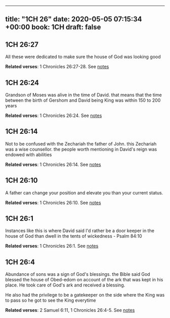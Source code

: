 
---
title: "1CH 26"
date: 2020-05-05 07:15:34 +00:00
book: 1CH
draft: false
---

## 1CH 26:27

All these were dedicated to make sure the house of God was looking good

**Related verses**: 1 Chronicles 26:27-28. See [notes](https://my.bible.com/notes/3422610235297882675)


## 1CH 26:24

Grandson of Moses was alive in the time of David. that means that the time between the birth of Gershom and David being King was within 150 to 200 years

**Related verses**: 1 Chronicles 26:24. See [notes](https://my.bible.com/notes/3422609386404307488)


## 1CH 26:14

Not to be confused with the Zechariah the father of John. this Zechariah was a wise counsellor. the people worth mentioning in David's reign was endowed with abilities

**Related verses**: 1 Chronicles 26:14. See [notes](https://my.bible.com/notes/3422597265411006940)


## 1CH 26:10

A father can change your position and elevate you than your current status.

**Related verses**: 1 Chronicles 26:10. See [notes](https://my.bible.com/notes/3422576994977308907)


## 1CH 26:1

Instances like this is where David said I'd rather be a door keeper in the house of God than dwell in the tents of wickedness - Psalm 84:10

**Related verses**: 1 Chronicles 26:1. See [notes](https://my.bible.com/notes/3422575471572541647)


## 1CH 26:4

Abundance of sons was a sign of God's blessings. the Bible said God blessed the house of Obed-edom on account of the ark that was kept in his place. He took care of God's ark and received a blessing. 

He also had the privilege to be a gatekeeper on the side where the King was to pass so he got to see the King everytime

**Related verses**: 2 Samuel 6:11, 1 Chronicles 26:4-5. See [notes](https://my.bible.com/notes/3421820525197648595)

